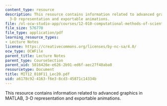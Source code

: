 ```yaml
---
content_type: resource
description: This resource contains information related to advanced graphics in MATLAB,
  3-D representation and exportable animations.
file: /ol-ocw-studio-app/courses/12-010-computational-methods-of-scientific-programming-fall-2011/a6178c924163f6e38cd345871c14334b_MIT12_010F11_Lec20.pdf
file_size: 576770
file_type: application/pdf
learning_resource_types:
- Lecture Notes
license: https://creativecommons.org/licenses/by-nc-sa/4.0/
ocw_type: OCWFile
parent_title: Lecture Notes
parent_type: CourseSection
parent_uid: 5816426e-e626-2b91-ed6f-aec27f48aba8
resourcetype: Document
title: MIT12_010F11_Lec20.pdf
uid: a6178c92-4163-f6e3-8cd3-45871c14334b
---
```

This resource contains information related to advanced graphics in MATLAB, 3-D representation and exportable animations.